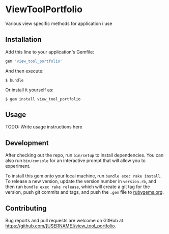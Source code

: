 # ViewToolPortfolio

Various view specific methods for application i use

## Installation

Add this line to your application's Gemfile:

```ruby
gem 'view_tool_portfolio'
```

And then execute:

    $ bundle

Or install it yourself as:

    $ gem install view_tool_portfolio

## Usage

TODO: Write usage instructions here

## Development

After checking out the repo, run `bin/setup` to install dependencies. You can also run `bin/console` for an interactive prompt that will allow you to experiment.

To install this gem onto your local machine, run `bundle exec rake install`. To release a new version, update the version number in `version.rb`, and then run `bundle exec rake release`, which will create a git tag for the version, push git commits and tags, and push the `.gem` file to [rubygems.org](https://rubygems.org).

## Contributing

Bug reports and pull requests are welcome on GitHub at https://github.com/[USERNAME]/view_tool_portfolio.

